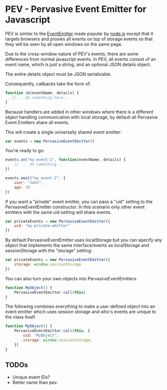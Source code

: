 # PEV - Pervasive Event Emitter for Javascript

PEV is similar to the [EventEmitter](http://smalljs.org/object/events/event-emitter/) made popular by [node.js](http://nodejs.org/api/events.html)
except that it targets browsers and proxies all events on top of storage events so that they will be seen by all open windows on the same page.

Due to the cross-window nature of PEV's events, there are some differences from
normal javascript events.  In PEV, all events consist of an event name, which
is just a string, and an optional JSON details object.

The entire details object must be JSON serializable.

Consequently, callbacks take the form of:

```javascript
function cb(eventName, details) {
   // ...do something here...
}
```


Because handlers are added in other windows where there is a different object
handling communication with local storage, by default all Pervasive Event
Emitters share all events.

This will create a single universally shared event emitter:

```javascript
var events = new PervasiveEventEmitter()
```

You're ready to go:

```javascript
events.on("my-event-1", function(eventName, details) {
    // ... do something ...
})

events.emit("my-event-2", {
    user: "John",
    age: 39
})
```


If you want a "private" event emitter, you can pass a "uid" setting to the
PervasiveEventEmitter constructor.  In this scenario only other event emitters
with the same uid setting will share events.

```javascript
var privateEvents = new PervasiveEventEmitter({
    uid: "my-private-emitter"
})
```


By default PervasiveEventEmitter uses localStorage but you can specify any
object that implements the same interface/events as localStorage and
sessionStorage with the "storage" setting:

```javascript
var privateEvents = new PervasiveEventEmitter({
    storage: window.sessionStorage
})
```


You can also turn your own objects into PervasiveEventEmitters.

```javascript
function MyObject() {
    PervasiveEventEmitter.call(this)
}
```


The following combines everything to make a user defined object into an event
emitter which uses session storage and who's events are unique to the class
itself.

```javascript
function MyObject() {
    PervasiveEventEmitter.call(this, {
        uid: "MyObject",
        storage: window.sessionStorage,
    })
}
```


## TODOs

* Unique event IDs?
* Better name than pev.
